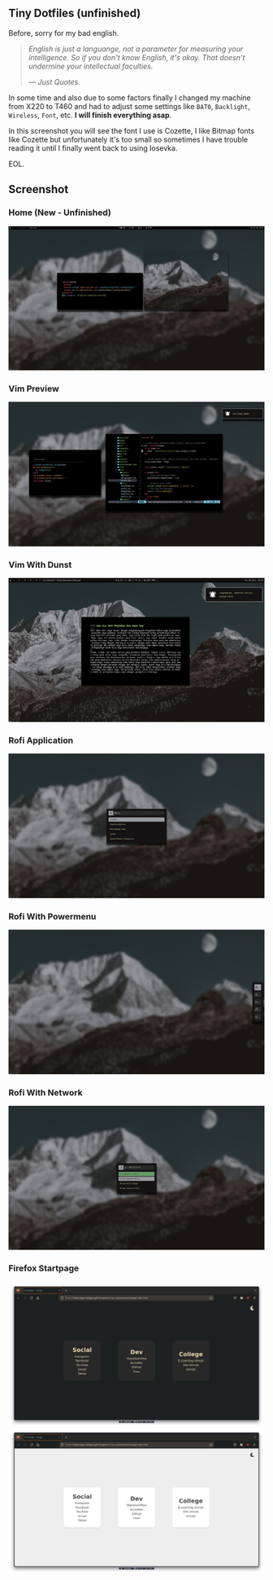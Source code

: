 ## Tiny Dotfiles (unfinished)
Before, sorry for my bad english.

> _English is just a languange, not a parameter for measuring your intelligence. So if you don't know English, it's okay. That doesn't undermine your intellectual faculties._
>
> — _Just Quotes._

In some time and also due to some factors finally I changed my machine from X220 to T460 and had to adjust some settings like `BAT0`, `Backlight`, `Wireless`, `Font`, etc. **I will finish everything asap**.

In this screenshot you will see the font I use is Cozette, I like Bitmap fonts like Cozette but unfortunately it's too small so sometimes I have trouble reading it until I finally went back to using Iosevka.


EOL.


## Screenshot 
### Home (New - Unfinished)
![Home Preview](https://github.com/sukalaper/dotfiles/blob/master/screenshoot/Home.png?raw=true)
### Vim Preview
![Vim Preview](https://github.com/sukalaper/dotfiles/blob/master/screenshoot/vim-preview.png?raw=true)
### Vim With Dunst
![Vim With Dunst](https://github.com/sukalaper/dotfiles/blob/master/screenshoot/vim-with-dunst.png?raw=true)
### Rofi Application
![Rofi](https://github.com/sukalaper/dotfiles/blob/master/screenshoot/rofi-applications.png?raw?raw=true)
### Rofi With Powermenu
![Rofi Powermenu](https://github.com/sukalaper/dotfiles/blob/master/screenshoot/powermenu-preview.png?raw=true)
### Rofi With Network
![Rofi Network](https://github.com/sukalaper/dotfiles/blob/master/screenshoot/network-preview.png?raw=true)
### Firefox Startpage
![Dark](https://github.com/sukalaper/dotfiles/blob/master/firefox-startpage/Pictures/dark.png?raw=true)
![Light](https://github.com/sukalaper/dotfiles/blob/master/firefox-startpage/Pictures/light.png?raw=true)

